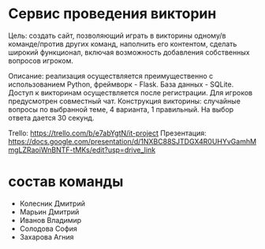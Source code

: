 # Сервис проведения викторин

Цель: создать сайт, позволяющий играть в викторины одному/в команде/против других команд, наполнить его контентом, сделать широкий функционал, включая возможность добавления собственных вопросов игроком. 

Описание: реализация осуществляется преимущественно с использованием Python, фреймворк - Flask. База данных - SQLite. Доступ к викторинам осуществляется после регистрации. Для игроков предусмотрен совместный чат. Конструкция викторины: случайные вопросы по выбранной теме, 4 варианта, 1 правильный. На выбор ответа дается 30 секунд. 

Trello: https://trello.com/b/e7abYgtN/it-project
Презентация: https://docs.google.com/presentation/d/1NXBC88SJTDGX4R0UHYvGamhMmgLZRaoiWnBNTF-tMKs/edit?usp=drive_link
# состав команды
- Колесник Дмитрий
- Марьин Дмитрий
- Иванов Владимир
- Солодова София
- Захарова Агния
